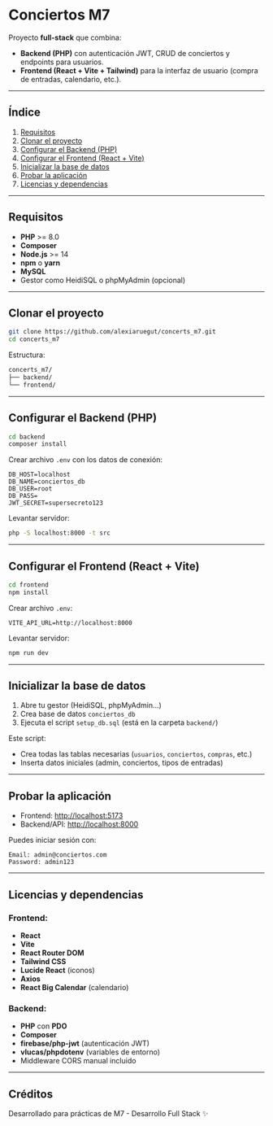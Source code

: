 # Conciertos M7

Proyecto **full-stack** que combina:
- **Backend (PHP)** con autenticación JWT, CRUD de conciertos y endpoints para usuarios.
- **Frontend (React + Vite + Tailwind)** para la interfaz de usuario (compra de entradas, calendario, etc.).

---

## Índice

1. [Requisitos](#requisitos)  
2. [Clonar el proyecto](#clonar-el-proyecto)  
3. [Configurar el Backend (PHP)](#configurar-el-backend-php)  
4. [Configurar el Frontend (React + Vite)](#configurar-el-frontend-react--vite)  
5. [Inicializar la base de datos](#inicializar-la-base-de-datos)  
6. [Probar la aplicación](#probar-la-aplicación)  
7. [Licencias y dependencias](#licencias-y-dependencias)

---

## Requisitos

- **PHP** >= 8.0  
- **Composer**  
- **Node.js** >= 14  
- **npm** o **yarn**  
- **MySQL**  
- Gestor como HeidiSQL o phpMyAdmin (opcional)

---

## Clonar el proyecto

```bash
git clone https://github.com/alexiaruegut/concerts_m7.git
cd concerts_m7
```

Estructura:

```bash
concerts_m7/
├── backend/
└── frontend/
```

---

## Configurar el Backend (PHP)

```bash
cd backend
composer install
```

Crear archivo `.env` con los datos de conexión:

```dotenv
DB_HOST=localhost
DB_NAME=conciertos_db
DB_USER=root
DB_PASS=
JWT_SECRET=supersecreto123
```

Levantar servidor:

```bash
php -S localhost:8000 -t src
```

---

## Configurar el Frontend (React + Vite)

```bash
cd frontend
npm install
```

Crear archivo `.env`:

```dotenv
VITE_API_URL=http://localhost:8000
```

Levantar servidor:

```bash
npm run dev
```

---

## Inicializar la base de datos

1. Abre tu gestor (HeidiSQL, phpMyAdmin...)
2. Crea base de datos `conciertos_db`
3. Ejecuta el script `setup_db.sql` (está en la carpeta `backend/`)

Este script:
- Crea todas las tablas necesarias (`usuarios`, `conciertos`, `compras`, etc.)
- Inserta datos iniciales (admin, conciertos, tipos de entradas)

---

## Probar la aplicación

- Frontend: [http://localhost:5173](http://localhost:5173)
- Backend/API: [http://localhost:8000](http://localhost:8000)

Puedes iniciar sesión con:

```text
Email: admin@conciertos.com
Password: admin123
```

---

## Licencias y dependencias

### Frontend:
- **React**
- **Vite**
- **React Router DOM**
- **Tailwind CSS**
- **Lucide React** (iconos)
- **Axios**
- **React Big Calendar** (calendario)

### Backend:
- **PHP** con **PDO**
- **Composer**
- **firebase/php-jwt** (autenticación JWT)
- **vlucas/phpdotenv** (variables de entorno)
- Middleware CORS manual incluido

---

## Créditos

Desarrollado para prácticas de M7 - Desarrollo Full Stack ✨
